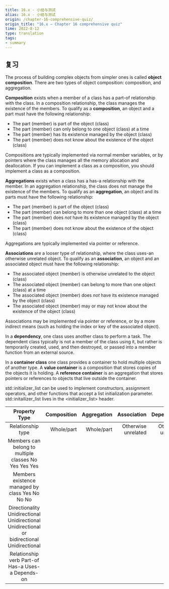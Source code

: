 ```yaml
---
title: 16.x - 小结与测试
alias: 16.x - 小结与测试
origin: /chapter-16-comprehensive-quiz/
origin_title: "16.x — Chapter 16 comprehensive quiz"
time: 2022-8-12
type: translation
tags:
- summary
---
```


## 复习

The process of building complex objects from simpler ones is called **object composition**. There are two types of object composition: composition, and aggregation.

**Composition** exists when a member of a class has a part-of relationship with the class. In a composition relationship, the class manages the existence of the members. To qualify as a **composition**, an object and a part must have the following relationship:

-   The part (member) is part of the object (class)
-   The part (member) can only belong to one object (class) at a time
-   The part (member) has its existence managed by the object (class)
-   The part (member) does not know about the existence of the object (class)

Compositions are typically implemented via normal member variables, or by pointers where the class manages all the memory allocation and deallocation. If you can implement a class as a composition, you should implement a class as a composition.

**Aggregations** exists when a class has a has-a relationship with the member. In an aggregation relationship, the class does not manage the existence of the members. To qualify as an **aggregation**, an object and its parts must have the following relationship:

-   The part (member) is part of the object (class)
-   The part (member) can belong to more than one object (class) at a time
-   The part (member) does _not_ have its existence managed by the object (class)
-   The part (member) does not know about the existence of the object (class)

Aggregations are typically implemented via pointer or reference.

**Associations** are a looser type of relationship, where the class uses-an otherwise unrelated object. To qualify as an **association**, an object and an associated object must have the following relationship:

-   The associated object (member) is otherwise unrelated to the object (class)
-   The associated object (member) can belong to more than one object (class) at a time
-   The associated object (member) does _not_ have its existence managed by the object (class)
-   The associated object (member) may or may not know about the existence of the object (class)

Associations may be implemented via pointer or reference, or by a more indirect means (such as holding the index or key of the associated object).

In a **dependency**, one class uses another class to perform a task. The dependent class typically is not a member of the class using it, but rather is temporarily created, used, and then destroyed, or passed into a member function from an external source.

In a **container class** one class provides a container to hold multiple objects of another type. A **value container** is a composition that stores copies of the objects it is holding. A **reference container** is an aggregation that stores pointers or references to objects that live outside the container.

std::initializer_list can be used to implement constructors, assignment operators, and other functions that accept a list initialization parameter. std::initailizer_list lives in the <initializer_list> header.


|Property Type|	Composition	|Aggregation	|Association	|Dependency|
|:----:|----:|----:|----:|----:|
|Relationship type	|Whole/part	|Whole/part|	Otherwise unrelated|	Otherwise unrelated|
|Members can belong to multiple classes	No	Yes	Yes	Yes
|Members existence managed by class	Yes	No	No	No
|Directionality	Unidirectional	Unidirectional	Unidirectional or bidirectional	Unidirectional
|Relationship verb	Part-of	Has-a	Uses-a	Depends-on
